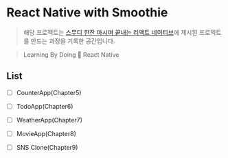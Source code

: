 # React Native with Smoothie

> 해당 프로젝트는 [스무디 한잔 마시며 끝내는 리액트 네이티브](http://www.yes24.com/Product/Goods/82895471)에 제시된 프로젝트를 만드는 과정을 기록한 공간입니다.

> Learning By Doing 🚀 React Native

## List

- [ ] CounterApp(Chapter5)

- [ ] TodoApp(Chapter6)

- [ ] WeatherApp(Chapter7)

- [ ] MovieApp(Chapter8)

- [ ] SNS Clone(Chapter9)
